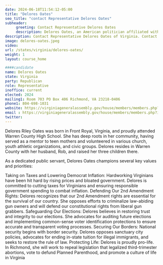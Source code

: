 ```yaml
---
date: 2024-06-18T11:54:12-05:00
title: "Delores Oates"
seo_title: "contact Representative Delores Oates"
subheader:
     greeting: Contact Representative Delores Oates
     description: Delores Oates, an American politician affiliated with the Republican Party, assumed office as a member of the Virginia House of Delegates, representing District 31, on January 10, 2024.
description: Contact Representative Delores Oates of Virginia. Contact information for Delores Oates includes email address, phone number, and mailing address.
image: delores-oates.jpeg
video:
url: /states/virginia/delores-oates/
weight: 1
layout: course_home

####candidate
name: Delores Oates
state: Virginia
party: Republican
role: Representative
inoffice: current
elected: 2024
mailing1: Room 703 PO Box 406 Richmond, VA 23218-0406
phone1: 804-698-1031
website: https://virginiageneralassembly.gov/house/members/members.php?id=H0377/
email : https://virginiageneralassembly.gov/house/members/members.php?id=H0377/
twitter: 
---
```

Delores Riley Oates was born in Front Royal, Virginia, and proudly attended Warren County High School. She has deep roots in her community, having served as a mentor to teen mothers and volunteered in various church, youth athletic organizations, and civic groups. Delores resides in Warren County with her husband, Rob, and raised her three children there.

As a dedicated public servant, Delores Oates champions several key values and priorities:

Taking on Taxes and Lowering Democrat Inflation: 
Hardworking Virginians have been hit hard by rising prices and bloated government. Delores is committed to cutting taxes for Virginians and ensuring responsible government spending to combat inflation.
Defending Our 2nd Amendment Rights:
Delores recognizes that our 2nd Amendment rights are essential for the survival of our country. She opposes efforts to criminalize law-abiding gun owners and will defend our constitutional rights from liberal gun grabbers.
Safeguarding Our Elections:
Delores believes in restoring trust and integrity to our elections. She advocates for auditing future elections and implementing common-sense voter identification protections to ensure accurate and transparent voting processes.
Securing Our Borders:
National security begins with border security. Delores opposes sanctuary city policies, advocates for ending in-state tuition for illegal immigrants, and seeks to restore the rule of law.
Protecting Life:
Delores is proudly pro-life. In Richmond, she will work to repeal legislation that legalized third-trimester abortions, vote to defund Planned Parenthood, and promote a culture of life in Virginia

